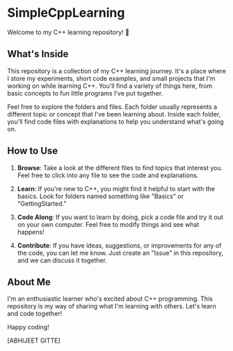 # SimpleCppLearning

Welcome to my C++ learning repository! 🚀

## What's Inside

This repository is a collection of my C++ learning journey. It's a place where I store my experiments, short code examples, and small projects that I'm working on while learning C++. You'll find a variety of things here, from basic concepts to fun little programs I've put together.

Feel free to explore the folders and files. Each folder usually represents a different topic or concept that I've been learning about. Inside each folder, you'll find code files with explanations to help you understand what's going on.

## How to Use

1. **Browse**: Take a look at the different files to find topics that interest you. Feel free to click into any file to see the code and explanations.

2. **Learn**: If you're new to C++, you might find it helpful to start with the basics. Look for folders named something like "Basics" or "GettingStarted."

3. **Code Along**: If you want to learn by doing, pick a code file and try it out on your own computer. Feel free to modify things and see what happens!

4. **Contribute**: If you have ideas, suggestions, or improvements for any of the code, you can let me know. Just create an "Issue" in this repository, and we can discuss it together.

## About Me

I'm an enthusiastic learner who's excited about C++ programming. This repository is my way of sharing what I'm learning with others. Let's learn and code together!

Happy coding!

[ABHIJEET GITTE]
